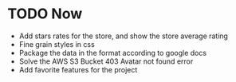 # TODO Now

* Add stars rates for the store, and show the store average rating
* Fine grain styles in css
* Package the data in the format according to google docs
* Solve the AWS S3 Bucket 403 Avatar not found error
* Add favorite features for the project
